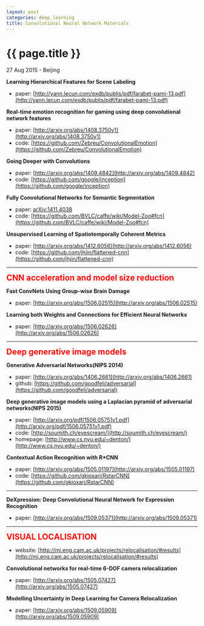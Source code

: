 ```yaml
---
layout: post
categories: deep_learning
title: Convolutional Neural Network Materials
---
```


{{ page.title }}
================

<p class="meta">27 Aug 2015 - Beijing</p>

**Learning Hierarchical Features for Scene Labeling**

- paper: [http://yann.lecun.com/exdb/publis/pdf/farabet-pami-13.pdf](http://yann.lecun.com/exdb/publis/pdf/farabet-pami-13.pdf)

**Real-time emotion recognition for gaming using deep convolutional network features**

- paper: [http://arxiv.org/abs/1408.3750v1](http://arxiv.org/abs/1408.3750v1)
- code: [https://github.com/Zebreu/ConvolutionalEmotion](https://github.com/Zebreu/ConvolutionalEmotion)

**Going Deeper with Convolutions**

- paper: [http://arxiv.org/abs/1409.4842](http://arxiv.org/abs/1409.4842)
- code: [https://github.com/google/inception](https://github.com/google/inception)

**Fully Convolutional Networks for Semantic Segmentation**

- paper: [arXiv:1411.4038](http://arxiv.org/abs/1411.4038)
- code: [https://github.com/BVLC/caffe/wiki/Model-Zoo#fcn](https://github.com/BVLC/caffe/wiki/Model-Zoo#fcn)

**Unsupervised Learning of Spatiotemporally Coherent Metrics**

- paper: [http://arxiv.org/abs/1412.6056](http://arxiv.org/abs/1412.6056)
- code: [https://github.com/jhjin/flattened-cnn](https://github.com/jhjin/flattened-cnn)

_ _ _

<span style="color: red; font-size: 150%; font-weight: bold;">
CNN acceleration and model size reduction
</span>

**Fast ConvNets Using Group-wise Brain Damage**

- paper: [http://arxiv.org/abs/1506.02515](http://arxiv.org/abs/1506.02515)

**Learning both Weights and Connections for Efficient Neural Networks**

- paper: [http://arxiv.org/abs/1506.02626](http://arxiv.org/abs/1506.02626)

_ _ _

<span style="color: red; font-size: 150%; font-weight: bold;">
Deep generative image models
</span>

**Generative Adversarial Networks(NIPS 2014)**

- paper: [http://arxiv.org/abs/1406.2661](http://arxiv.org/abs/1406.2661)
- github: [https://github.com/goodfeli/adversarial](https://github.com/goodfeli/adversarial)

**Deep generative image models using a Laplacian pyramid of adversarial networks(NIPS 2015)**

- paper: [http://arxiv.org/pdf/1506.05751v1.pdf](http://arxiv.org/pdf/1506.05751v1.pdf)
- code: [http://soumith.ch/eyescream/](http://soumith.ch/eyescream/)
- homepage: [http://www.cs.nyu.edu/~denton/](http://www.cs.nyu.edu/~denton/)

**Contextual Action Recognition with R*CNN**

- paper: [http://arxiv.org/abs/1505.01197](http://arxiv.org/abs/1505.01197)
- code: [https://github.com/gkioxari/RstarCNN](https://github.com/gkioxari/RstarCNN)

_ _ _

**DeXpression: Deep Convolutional Neural Network for Expression Recognition**

- paper: [http://arxiv.org/abs/1509.05371](http://arxiv.org/abs/1509.05371)

_ _ _

<span style="color: red; font-size: 150%; font-weight: bold;">
VISUAL LOCALISATION
</span>

- website: [http://mi.eng.cam.ac.uk/projects/relocalisation/#results](http://mi.eng.cam.ac.uk/projects/relocalisation/#results)

**Convolutional networks for real-time 6-DOF camera relocalization**

- paper: [http://arxiv.org/abs/1505.07427](http://arxiv.org/abs/1505.07427)

**Modelling Uncertainty in Deep Learning for Camera Relocalization**

- paper: [http://arxiv.org/abs/1509.05909](http://arxiv.org/abs/1509.05909)
